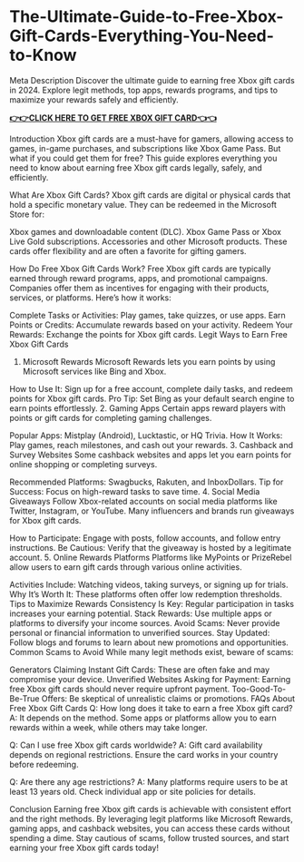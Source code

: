 # The-Ultimate-Guide-to-Free-Xbox-Gift-Cards-Everything-You-Need-to-Know
Meta Description
Discover the ultimate guide to earning free Xbox gift cards in 2024. Explore legit methods, top apps, rewards programs, and tips to maximize your rewards safely and efficiently.

**[👉👉CLICK HERE TO GET FREE XBOX GIFT CARD👈👈](https://myusoffer.xyz/all-gift-card-2/)**

Introduction
Xbox gift cards are a must-have for gamers, allowing access to games, in-game purchases, and subscriptions like Xbox Game Pass. But what if you could get them for free? This guide explores everything you need to know about earning free Xbox gift cards legally, safely, and efficiently.

What Are Xbox Gift Cards?
Xbox gift cards are digital or physical cards that hold a specific monetary value. They can be redeemed in the Microsoft Store for:

Xbox games and downloadable content (DLC).
Xbox Game Pass or Xbox Live Gold subscriptions.
Accessories and other Microsoft products.
These cards offer flexibility and are often a favorite for gifting gamers.

How Do Free Xbox Gift Cards Work?
Free Xbox gift cards are typically earned through reward programs, apps, and promotional campaigns. Companies offer them as incentives for engaging with their products, services, or platforms. Here’s how it works:

Complete Tasks or Activities: Play games, take quizzes, or use apps.
Earn Points or Credits: Accumulate rewards based on your activity.
Redeem Your Rewards: Exchange the points for Xbox gift cards.
Legit Ways to Earn Free Xbox Gift Cards
1. Microsoft Rewards
Microsoft Rewards lets you earn points by using Microsoft services like Bing and Xbox.

How to Use It: Sign up for a free account, complete daily tasks, and redeem points for Xbox gift cards.
Pro Tip: Set Bing as your default search engine to earn points effortlessly.
2. Gaming Apps
Certain apps reward players with points or gift cards for completing gaming challenges.

Popular Apps: Mistplay (Android), Lucktastic, or HQ Trivia.
How It Works: Play games, reach milestones, and cash out your rewards.
3. Cashback and Survey Websites
Some cashback websites and apps let you earn points for online shopping or completing surveys.

Recommended Platforms: Swagbucks, Rakuten, and InboxDollars.
Tip for Success: Focus on high-reward tasks to save time.
4. Social Media Giveaways
Follow Xbox-related accounts on social media platforms like Twitter, Instagram, or YouTube. Many influencers and brands run giveaways for Xbox gift cards.

How to Participate: Engage with posts, follow accounts, and follow entry instructions.
Be Cautious: Verify that the giveaway is hosted by a legitimate account.
5. Online Rewards Platforms
Platforms like MyPoints or PrizeRebel allow users to earn gift cards through various online activities.

Activities Include: Watching videos, taking surveys, or signing up for trials.
Why It’s Worth It: These platforms often offer low redemption thresholds.
Tips to Maximize Rewards
Consistency Is Key: Regular participation in tasks increases your earning potential.
Stack Rewards: Use multiple apps or platforms to diversify your income sources.
Avoid Scams: Never provide personal or financial information to unverified sources.
Stay Updated: Follow blogs and forums to learn about new promotions and opportunities.
Common Scams to Avoid
While many legit methods exist, beware of scams:

Generators Claiming Instant Gift Cards: These are often fake and may compromise your device.
Unverified Websites Asking for Payment: Earning free Xbox gift cards should never require upfront payment.
Too-Good-To-Be-True Offers: Be skeptical of unrealistic claims or promotions.
FAQs About Free Xbox Gift Cards
Q: How long does it take to earn a free Xbox gift card?
A: It depends on the method. Some apps or platforms allow you to earn rewards within a week, while others may take longer.

Q: Can I use free Xbox gift cards worldwide?
A: Gift card availability depends on regional restrictions. Ensure the card works in your country before redeeming.

Q: Are there any age restrictions?
A: Many platforms require users to be at least 13 years old. Check individual app or site policies for details.

Conclusion
Earning free Xbox gift cards is achievable with consistent effort and the right methods. By leveraging legit platforms like Microsoft Rewards, gaming apps, and cashback websites, you can access these cards without spending a dime. Stay cautious of scams, follow trusted sources, and start earning your free Xbox gift cards today!
